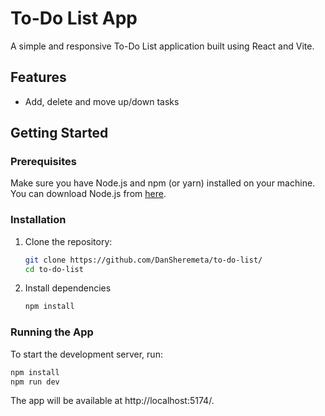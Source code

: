 # To-Do List App

A simple and responsive To-Do List application built using React and Vite.

## Features

- Add, delete and move up/down tasks

## Getting Started

### Prerequisites

Make sure you have Node.js and npm (or yarn) installed on your machine. You can download Node.js from [here](https://nodejs.org/).

### Installation

1. Clone the repository:
   ```bash
   git clone https://github.com/DanSheremeta/to-do-list/
   cd to-do-list

2. Install dependencies
    ```bash
    npm install
    ```
### Running the App
To start the development server, run:
```bash
npm install
npm run dev
```
The app will be available at http://localhost:5174/.
